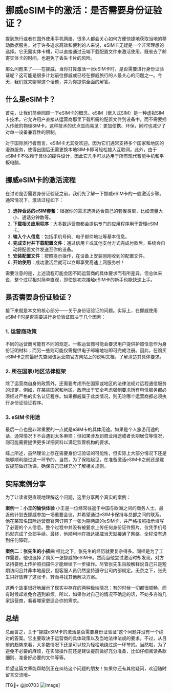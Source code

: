 # 挪威eSIM卡的激活：是否需要身份证验证？

提到旅行或者在国外使用手机网络，很多人都会关心如何方便快捷地获取当地的移动数据服务。对于许多追求高效和便利的人来说，eSIM卡无疑是一个非常理想的选择。它无需实体卡槽，可以直接通过云端下载配置文件来激活使用，既省去了邮寄实体卡的时间，也避免了丢失卡片的风险。

那么问题来了——在挪威，当你打算激活一张eSIM卡时，是否需要进行身份证验证呢？这可能是很多计划前往挪威或已经在挪威旅行的人最关心的问题之一。今天，我们就来聊聊这个话题，并为你提供全面的解答。

## 什么是eSIM卡？

首先，让我们简单回顾一下eSIM卡的概念。eSIM（嵌入式SIM）是一种虚拟SIM卡技术，它允许用户直接从运营商那里下载所需的配置文件到设备中，而不需要插入传统的物理SIM卡。这种技术的优点显而易见：更加便携、环保，同时也减少了对单一设备兼容性的限制。

对于国际旅行者而言，eSIM卡尤其受欢迎。因为它们通常支持多个国家和地区的漫游服务，使得出国后无需更换本地SIM卡即可轻松接入互联网。此外，由于eSIM卡不依赖于具体的硬件设计，因此它几乎可以适用于所有现代智能手机和平板电脑。

## 挪威eSIM卡的激活流程

在讨论是否需要身份证验证之前，我们先了解一下挪威eSIM卡的一般激活步骤。通常情况下，激活过程如下：

1. **选择合适的eSIM套餐**：根据你的需求选择适合自己的套餐类型，比如流量大小、通话分钟数等。
2. **下载相关应用程序**：大多数运营商都会提供专门的应用程序用于管理eSIM卡。
3. **输入个人信息**：包括手机号码、电子邮件地址等基本信息。
4. **完成支付并下载配置文件**：通过信用卡或其他支付方式完成付款后，系统会自动将配置文件发送至你的设备。
5. **安装配置文件**：按照提示操作，在设备上安装刚刚收到的配置文件。
6. **开始使用**：成功激活后就可以立即享受高速上网服务啦！

需要注意的是，上述流程可能会因不同运营商的具体要求而有所差异。但总体来说，整个过程相对简单直观，即使是初次接触eSIM卡的新手也能快速上手。

## 是否需要身份证验证？

接下来就是本文的核心部分——关于身份证验证的问题。实际上，在挪威使用eSIM卡时是否需要进行身份验证取决于几个因素：

### 1. **运营商政策**
不同的运营商可能有不同的规定。一些运营商可能会要求用户提供护照信息作为身份证明材料；而另一些则可能仅需提供电子邮箱地址即可完成注册。因此，在购买eSIM卡之前最好先查阅该运营商官方网站上的说明文档，了解清楚其具体要求。

### 2. **所在国家/地区法律框架**
除了运营商自身的政策外，还需要考虑所在国家或地区的法律法规对远程通信服务的规定。例如，在某些国家和地区，政府出于安全考虑强制要求所有电信服务都必须经过严格的实名认证程序。如果挪威属于此类情况，则无论哪个运营商都必须执行身份证验证程序。

### 3. **eSIM卡用途**
最后一点也是非常重要的一点就是eSIM卡的具体用途。如果是个人旅游用途的话，通常情况下不会遇到太多麻烦；但如果涉及到商业用途或者长期居住等情况，则可能需要提供更多详细资料以满足监管机构的要求。

综上所述，虽然理论上存在需要身份证验证的可能性，但实际上大部分情况下还是能够顺利绕过这一环节的。当然，为了保险起见，在准备激活eSIM卡之前还是建议提前做好功课，确保自己已经充分了解相关规则。

## 实际案例分享

为了让读者更直观地理解这个问题，这里分享两个真实的案例：

**案例一：小王的愉快体验**
小王是一位经常往返于中国与欧洲之间的商务人士。最近他计划去挪威参加一场重要会议，并希望通过eSIM卡保持与总部之间的联系。他在某知名国际运营商官网订购了一张为期两周的eSIM卡，并严格按照指示填写了必要的个人信息。整个过程中并没有被要求上传任何身份证件照片，仅凭手机号码就完成了全部手续。最终，他顺利地在抵达挪威当天就接通了网络，全程没有遇到任何障碍。

**案例二：张先生的小插曲**
相比之下，张先生的经历就要复杂得多。同样是为了工作需要，他也选择了购买一张挪威的eSIM卡。然而当他尝试激活时却发现，对方坚持要他上传护照扫描件才能继续下一步操作。尽管张先生百般解释说自己只是短期访问且并非本地居民，但客服人员仍然坚持遵守公司内部规定。无奈之下，张先生只好放弃了这张卡，转而寻找其他解决方案。

这两个故事很好地展示了现实中存在的两种极端情况：有的时候一切都很顺畅，而有时候却难免会遇到麻烦。所以，如果你对自己的情况不确定的话，不妨多咨询几家运营商，看看哪家更适合你的需求。

## 总结

总而言之，关于“挪威eSIM卡的激活是否需要身份证验证”这个问题并没有一个绝对的答案。它主要取决于运营商的具体政策以及当地法律法规的要求。不过，从目前的趋势来看，大多数情况下还是可以较为轻松地绕过这一环节的。当然啦，为了避免不必要的麻烦，在实际操作前还是建议提前做好充分准备，比如仔细阅读条款细则、准备好必要的文件等等。

希望这篇文章能帮助到正在纠结这个问题的朋友！如果你还有其他疑问，欢迎随时留言交流哦~

[TG💪+ @jx0703 ![Image](https://github.com/user-attachments/assets/dbca1d08-cadb-493c-b0ec-ad6f7a83f270)]